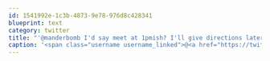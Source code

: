 ```yaml
---
id: 1541992e-1c3b-4873-9e78-976d8c428341
blueprint: text
category: twitter
title: "'@manderbomb I'd say meet at 1pmish? I'll give directions later today @jvdw @christyr0 @mattashwood"
caption: '<span class="username username_linked">@<a href="https://twitter.com/manderbomb" title="Amanda">manderbomb</a></span> I''d say meet at 1pmish? I''ll give directions later today <span class="username username_linked">@<a href="https://twitter.com/jvdw" title="John van der Woude">jvdw</a></span> @christyr0 <span class="username username_linked">@<a href="https://twitter.com/mattashwood" title="Matt Ashwood">mattashwood</a></span>'
---
```

